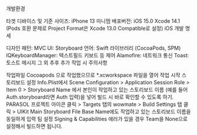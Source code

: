 개발환경

타겟 디바이스 및 기준 사이즈: iPhone 13
미니멈 배포버전: iOS 15.0
Xcode 14.1 (Pods 호환 문제로 Project Format은 Xcode 13.0 Compatible로 설정)
iOS 개발 명세

디자인 패턴: MVC
UI: Storyboard
언어: Swift
라이브러리 (CocoaPods, SPM)
IQKeyboardManager: 텍스트필드 키보드 등 제어 
Alamofire: 네트워크 통신 
Toast: 토스트 메시지 
그 외 추후 추가
작업 시 주의사항

작업파일 
Cocoapods 으로 작업했으므로 *.xcworkspace 파일을 열어 작업
시작 스토리보드 설정 
Info.Plist에서 Scene Configuration > Application Session Role > Item 0 > Storyboard Name 에서 본인이 작업하고 있는 스토리보드 이름 (예를 들어 Auth.storyboard라면 Auth 입력)을 넣어 빌드 시 바로 확인할 수 있도록 하기.
PARASOL 프로젝트 아이콘 클릭 > Targets 탭의 wowmate > Build Settings 탭 클릭 > UIKit Main Storyboard File Base Name에도 작업하고 있는 스토리보드 이름을 동일하게 입력
팀 설정 
Signing & Capabilities 에러가 있을 경우 Team을 None으로 설정해서 빌드하면 됩니다.

